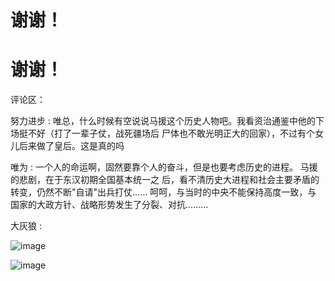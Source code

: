 # 谢谢！

# 谢谢！

评论区：

努力进步 : 唯总，什么时候有空说说马援这个历史人物吧。我看资治通鉴中他的下场挺不好（打了一辈子仗，战死疆场后 尸体也不敢光明正大的回家），不过有个女儿后来做了皇后。这是真的吗

唯为 : 一个人的命运啊，固然要靠个人的奋斗，但是也要考虑历史的进程。 马援的悲剧，在于东汉初期全国基本统一之 后，看不清历史大进程和社会主要矛盾的转变，仍然不断"自请"出兵打仗…… 呵呵，与当时的中央不能保持高度一致，与 国家的大政方针、战略形势发生了分裂、对抗………

大灰狼 :

![image](img/Image_2321.png)

![image](img/Image_2331.png)